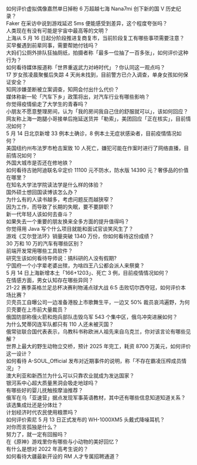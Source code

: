 如何评价虚拟偶像嘉然单日掉粉 6 万超越七海 Nana7mi 创下新的国 V 历史纪录？  
Faker 在采访中说到游戏延迟 5ms 便能感受到差异，这个程度夸张吗？  
人类现在有没有可能是宇宙中最高等的文明？  
上海从 5 月 16 日起分阶段推进复商复市，当前阶段复工有哪些事项需要注意？  
买早餐遇到前辈同事，需要帮她付钱吗？  
大妈们公厕外排队狂抽厕纸，拍摄者称「最多一位抽了一百多张」，如何评价这种行为？  
如何看待媒体报道称「世界重返武力对峙时代」？你认同这一观点吗？  
17 岁女孩凌晨聚餐后失踪 4 天尚未找到，目前警方已介入调查，单身女孩如何保证安全？  
知网涉嫌垄断被立案调查，知网会付出什么代价？  
媒体称新一轮「汽车下乡」政策将出，对汽车行业有哪些影响？  
你觉得疫情偷走了大学生的青春吗？  
小朋友不愿意整理房间，认为「我的房间我自己住的舒服就可以」，该如何回应？  
网友称上海一跑腿小哥接单后拖延送货并「勒索」，美团回应「正在核实」，目前情况如何？  
5 月 14 日北京新增 33 例本土确诊，8 例本土无症状感染者，目前疫情情况如何？  
美国纽约州布法罗市枪击案致 10 人死亡，嫌犯可能在作案时进行了网络直播，目前情况如何？  
外国大城市是否还在修地铁？  
如何看待古驰阿迪联名伞定价 11100 元不防水，防水版 14390 元？奢侈品的价值在哪里？  
在知名大学法学院读法学是什么样的体验？  
国外硕士想回国读博该怎么办？  
为什么有的人读书越多，考虑问题反而越狭窄？  
因为工作，而导致了长期的失眠，要不要辞职？  
新一代年轻人该如何去奋斗？  
如果失去一个重要的朋友换来全多方面的提升值得吗？  
你觉得用 Java 写个什么项目就能和面试官谈笑风生了？  
游戏《艾尔登法环》销量突破 1340 万份，你如何看待这份成绩？  
30 万和 10 万的汽车有哪些区别？  
前端开发常用哪些工具软件？  
研究生该如何看待导师说：搞科研的人没有假期?  
宁国府一个小字辈老婆出殡，为啥四王八公都会派人来祭奠？  
5 月 14 日上海新增本土「166+1203」、死亡 3 例，目前疫情情况如何？  
在情感方面，男女认知存在哪些异同？  
21-22 赛季英格兰足总杯决赛利物浦点球大战 6:5 击败切尔西夺冠，如何评价本场比赛？  
贝壳员工自曝公司一边准备港股上市歌舞生平，一边又 50% 裁员哀鸿遍野，为何贝壳要在上市前大量裁员？  
俄国防部称俄火箭和炮兵部队击毁乌军 543 个集中区，俄乌冲突进展如何？  
为什么梵蒂冈连军队都只有 110 人还未被灭国？  
俄常驻联合国代表表示，乌教科书称欧洲人祖先来自乌克兰，你对该言论有哪些见解？  
世界上最大的野生动物立交桥，预计 2025 年完工，耗资 8700 万美元，如何评价这一设计？  
如何看待 A-SOUL_Official 发布对近期事件的说明，称「不存在霸凌压榨成员情况」？  
澳大利亚和新西兰为什么可以只靠农业就成为发达国家？  
银河系中心超大质量黑洞会吸走地球吗？  
有哪些好的婴儿抚触按摩油推荐？  
俄军在乌「亚速营」据点发现军事英语教材，其中还有哪些信息知道知道关系？  
该选集成灶还是分体灶？  
计划经济时代农民使用粮票吗？  
如何评价索尼 5 月 13 日正式发布的 WH-1000XM5 头戴式降噪耳机？  
对你而言孤独是什么？  
努力了，就一定有回报吗？  
在《原神》游戏里你有哪些与小动物的美好回忆？  
有什么是想对 2022 年高考生说的？  
如何看待大疆最新开设的 RM 人才专属招聘通道？  

